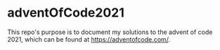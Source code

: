 # adventOfCode2021
This repo's purpose is to document my solutions to the advent of code 2021, which can be found at https://adventofcode.com/.
